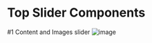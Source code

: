 # Top Slider Components 

#1 Content and Images slider 
![image](https://github.com/user-attachments/assets/3d90a135-dce1-4271-9157-5ccebb0d7821)

